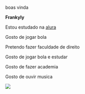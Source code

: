 boas vinda

**Frankyly**

Estou estudado na [alura](https://www.alura.com.br/)

  Gosto de jogar bola

  Pretendo fazer faculdade de direito

Gosto de jogar bola e estudar 
  
Gosto de fazer academia 

  Gosto de ouvir musica
  
![](https://media.tenor.com/PKKCAakpBZIAAAAM/neyney-neymar.gif)
